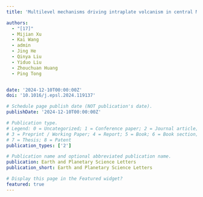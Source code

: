 ```yaml
---
title: 'Multilevel mechanisms driving intraplate volcanism in central Mongolia revealed by adjoint waveform tomography of receiver function and ambient noise data'

authors:
  - "[17]"
  - Mijian Xu
  - Kai Wang
  - admin
  - Jing He
  - Qinya Liu
  - Yiduo Liu
  - Zhouchuan Huang
  - Ping Tong


date: '2024-12-10T00:00:00Z'
doi: '10.1016/j.epsl.2024.119137'

# Schedule page publish date (NOT publication's date).
publishDate: '2024-12-10T00:00:00Z'

# Publication type.
# Legend: 0 = Uncategorized; 1 = Conference paper; 2 = Journal article;
# 3 = Preprint / Working Paper; 4 = Report; 5 = Book; 6 = Book section;
# 7 = Thesis; 8 = Patent
publication_types: ['2']

# Publication name and optional abbreviated publication name.
publication: Earth and Planetary Science Letters
publication_short: Earth and Planetary Science Letters

# Display this page in the Featured widget?
featured: true
---
```

